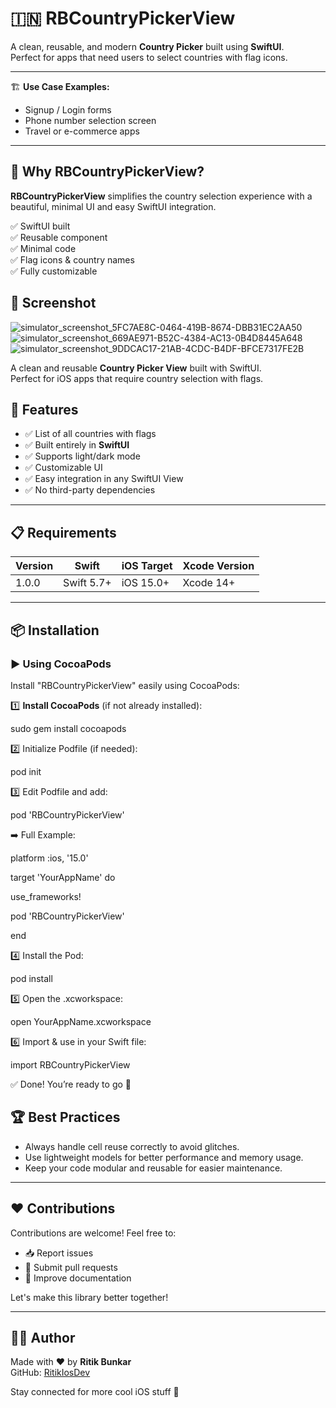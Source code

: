 # 🇮🇳 RBCountryPickerView

A clean, reusable, and modern **Country Picker** built using **SwiftUI**.  
Perfect for apps that need users to select countries with flag icons.

---

🏗️ **Use Case Examples:**
- Signup / Login forms
- Phone number selection screen
- Travel or e-commerce apps

---

## 🚀 Why RBCountryPickerView?

**RBCountryPickerView** simplifies the country selection experience with a beautiful, minimal UI and easy SwiftUI integration.

✅ SwiftUI built  
✅ Reusable component  
✅ Minimal code  
✅ Flag icons & country names  
✅ Fully customizable  


## 📸 Screenshot
![simulator_screenshot_5FC7AE8C-0464-419B-8674-DBB31EC2AA50](https://github.com/user-attachments/assets/ad7aa994-a879-4d75-ba92-fc666aface6f)
![simulator_screenshot_669AE971-B52C-4384-AC13-0B4D8445A648](https://github.com/user-attachments/assets/bfe6ef68-0bf8-4f90-b326-963827f7ff4a)
![simulator_screenshot_9DDCAC17-21AB-4CDC-B4DF-BFCE7317FE2B](https://github.com/user-attachments/assets/f1772fa6-7031-4b37-a1b1-c58f8a66f4dd)

A clean and reusable **Country Picker View** built with SwiftUI.  
Perfect for iOS apps that require country selection with flags.

## 🎯 Features

- ✅ List of all countries with flags
- ✅ Built entirely in **SwiftUI**
- ✅ Supports light/dark mode
- ✅ Customizable UI
- ✅ Easy integration in any SwiftUI View
- ✅ No third-party dependencies

---

## 📋 Requirements

| Version | Swift     | iOS Target | Xcode Version |
|---------|-----------|------------|----------------|
| 1.0.0   | Swift 5.7+| iOS 15.0+  | Xcode 14+     |

---

## 📦 Installation

### ▶️ Using CocoaPods

Install "RBCountryPickerView" easily using CocoaPods:

1️⃣ **Install CocoaPods** (if not already installed):

sudo gem install cocoapods

2️⃣ Initialize Podfile (if needed):

pod init

3️⃣ Edit Podfile and add:

pod 'RBCountryPickerView'

➡️ Full Example:

platform :ios, '15.0'

target 'YourAppName' do

  use_frameworks! 
  
  pod 'RBCountryPickerView' 
  
end

4️⃣ Install the Pod:

pod install

5️⃣ Open the .xcworkspace:

open YourAppName.xcworkspace

6️⃣ Import & use in your Swift file:

import RBCountryPickerView

✅ Done! You’re ready to go 🎉

## 🏆 Best Practices

- Always handle cell reuse correctly to avoid glitches.
- Use lightweight models for better performance and memory usage.
- Keep your code modular and reusable for easier maintenance.

---

## ❤️ Contributions

Contributions are welcome! Feel free to:

- 📥 Report issues  
- 🔁 Submit pull requests  
- 📝 Improve documentation  

Let's make this library better together!

---


## 👨‍💻 Author

Made with ❤️ by **Ritik Bunkar**  
GitHub: [RitikIosDev](https://github.com/RitikIosDev)

Stay connected for more cool iOS stuff 🚀
